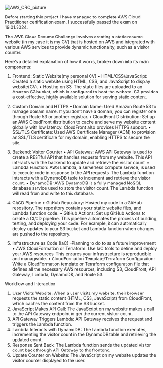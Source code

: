![AWS_CRC_picture](https://github.com/ikanko1989/CRC-project/assets/139227790/ef67abb9-296b-4cb4-be0f-b07b597835b3)

Before starting this project I have managed to complete AWS Cloud Practitioner certification exam.
I successfully passed the exam on 19.01.2024.

The AWS Cloud Resume Challenge involves creating a static resume website (in my case it is my CV) that is hosted on AWS and integrated with various AWS services to provide dynamic functionality, such as a visitor counter. 

Here’s a detailed explanation of how it works, broken down into its main components:
1. Frontend: Static Website(my personal CV)
•	HTML/CSS/JavaScript: Created a static website using HTML, CSS, and JavaScript to display website(CV).
•	Hosting on S3: The static files are uploaded to an Amazon S3 bucket, which is configured to host the website. S3 provides a cost-effective, highly available solution for serving static content.


2. Custom Domain and HTTPS
•	Domain Name: Used Amazon Route 53 to manage domain name. If you don’t have a domain, you can register one through Route 53 or another registrar.
•	CloudFront Distribution: Set up an AWS CloudFront distribution to cache and serve my website content globally with low latency. CloudFront also provides HTTPS support.
•	SSL/TLS Certificate: Used AWS Certificate Manager (ACM) to provision an SSL/TLS certificate for my domain, enabling HTTPS to secure the site.


3. Backend: Visitor Counter
•	API Gateway: AWS API Gateway is used to create a RESTful API that handles requests from my website. This API interacts with the backend to update and retrieve the visitor count.
•	Lambda Function: AWS Lambda, a serverless compute service, is used to execute code in response to the API requests. The Lambda function interacts with a DynamoDB table to increment and retrieve the visitor count.
•	DynamoDB: AWS DynamoDB is a fully managed NoSQL database service used to store the visitor count. The Lambda function will read from and write to this database.

4. CI/CD Pipeline
•	GitHub Repository: Hosted my code in a GitHub repository. The repository contains your static website files, and Lambda function code.
•	GitHub Actions: Set up GitHub Actions to create a CI/CD pipeline. This pipeline automates the process of building, testing, and deploying your code. For example, it can automatically deploy updates to your S3 bucket and Lambda function when changes are pushed to the repository.

5. Infrastructure as Code (IaC) –Planning to do to as a future improvement
•	AWS CloudFormation or Terraform: Use IaC tools to define and deploy your AWS resources. This ensures your infrastructure is reproducible and manageable.
•	CloudFormation Template/Terraform Configuration: Write a CloudFormation template or Terraform configuration file that defines all the necessary AWS resources, including S3, CloudFront, API Gateway, Lambda, DynamoDB, and Route 53.


Workflow and Interaction
1.	User Visits Website: When a user visits my website, their browser requests the static content (HTML, CSS, JavaScript) from CloudFront, which caches the content from the S3 bucket.
2.	JavaScript Makes API Call: The JavaScript on my website makes a call to the API Gateway endpoint to get the current visitor count.
3.	API Gateway Triggers Lambda: API Gateway receives the request and triggers the Lambda function.
4.	Lambda Interacts with DynamoDB: The Lambda function executes, incrementing the visitor count in the DynamoDB table and retrieving the updated count.
5.	Response Sent Back: The Lambda function sends the updated visitor count back through API Gateway to the frontend.
6.	Update Counter on Website: The JavaScript on my website updates the visitor counter displayed to the user.


